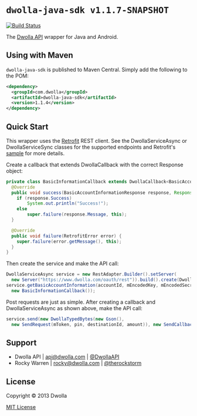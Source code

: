 # `dwolla-java-sdk v1.1.7-SNAPSHOT`

[![Build Status](https://travis-ci.org/therockstorm/dwolla-java-sdk.png?branch=master)](https://travis-ci.org/therockstorm/dwolla-java-sdk)

The [Dwolla API](http://developers.dwolla.com/dev) wrapper for Java and Android.

## Using with Maven

`dwolla-java-sdk` is published to Maven Central. Simply add the following to the POM:

```xml
<dependency>
  <groupId>com.dwolla</groupId>
  <artifactId>dwolla-java-sdk</artifactId>
  <version>1.1.4</version>
</dependency>
```

## Quick Start

This wrapper uses the [Retrofit](https://github.com/square/retrofit) REST client. See the DwollaServiceAsync or DwollaServiceSync classes for the supported endpoints and Retrofit's [sample](https://github.com/square/retrofit/blob/master/samples/twitter-client/src/main/java/com/squareup/retrofit/sample/twitter/Client.java) for more details.

Create a callback that extends DwollaCallback with the correct Response object:
```java
private class BasicInformationCallback extends DwollaCallback<BasicAccountInformationResponse> {
  @Override
  public void success(BasicAccountInformationResponse response, Response r) {
    if (response.Success)
        System.out.println("Success!");
    else
        super.failure(response.Message, this);
  }

  @Override
  public void failure(RetrofitError error) {
    super.failure(error.getMessage(), this);
  }
}
```
Then create the service and make the API call:
```java
DwollaServiceAsync service = new RestAdapter.Builder().setServer(
  new Server("https://www.dwolla.com/oauth/rest")).build().create(DwollaServiceAsync.class);
service.getBasicAccountInformation(accountId, mEncodedKey, mEncodedSecret,
  new BasicInformationCallback());
```
Post requests are just as simple. After creating a callback and DwollaServiceAsync as shown above, make the API call:
```java
service.send(new DwollaTypedBytes(new Gson(),
  new SendRequest(mToken, pin, destinationId, amount)), new SendCallback());
```

## Support

- Dwolla API | api@dwolla.com | [@DwollaAPI](https://twitter.com/DwollaAPI)
- Rocky Warren | rocky@dwolla.com | [@therockstorm](https://twitter.com/therockstorm)

## License

Copyright © 2013 Dwolla

[MIT License](http://www.opensource.org/licenses/mit-license.php)
